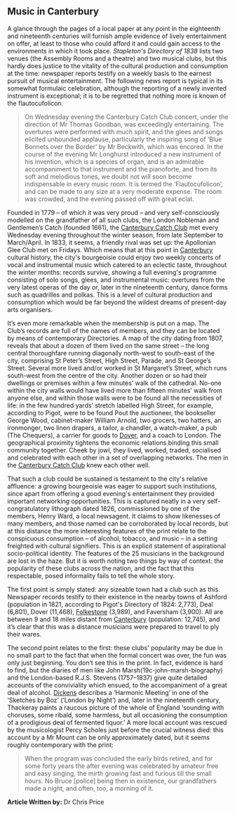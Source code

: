 ## Music in Canterbury

A glance through the pages of a local paper at any point in the eighteenth and nineteenth centuries will furnish ample evidence of lively entertainment on offer, at least to those who could afford it and could gain access to the environments in which it took place. _Stapleton's Directory of 1838_ lists two venues (the Assembly Rooms and a theatre) and two musical clubs, but this hardly does justice to the vitality of the cultural production and consumption at the time: newspaper reports testify on a weekly basis to the earnest pursuit of musical entertainment. The following news report is typical in its somewhat formulaic celebration, although the reporting of a newly invented instrument is exceptional; it is to be regretted that nothing more is known of the flautocufolicon. 

>On Wednesday evening the Canterbury Catch Club concert, under the direction of Mr Thomas Goodban, was exceedingly entertaining. The overtures were performed with much spirit, and the glees and songs elicited unbounded applause, particularly the inspiring song of ‘Blue Bonnets over the Border’ by Mr Beckwith, which was encored. In the course of the evening Mr Longhurst introduced a new instrument of his invention, which is a species of organ, and is an admirable accompaniment to that instrument and the pianoforte, and from its soft and melodious tones, we doubt not will soon become indispensable in every music room. It is termed the ‘Flautocufolicon’, and can be made to any size at a very moderate expense. The room was crowded, and the evening passed off with great eclat. 

Founded in 1779 – of which it was very proud – and very self-consciously modelled on the grandfather of all such clubs, the London Nobleman and Gentlemen’s Catch (founded 1661), the [Canterbury Catch Club](https://www.youtube.com/watch?reload=9&v=dbKAb18w72c&t=11s) met every Wednesday evening throughout the winter season, from late September to March/April. In 1833, it seems, a friendly rival was set up: the Apollonian Glee Club met on Fridays. Which means that at this point in [Canterbury](/19c/19c-Canterbury) cultural history, the city's bourgeoisie could enjoy two weekly concerts of vocal and instrumental music which catered to an eclectic taste, throughout the winter months: records survive, showing a full evening's programme consisting of solo songs, glees, and instrumental music: overtures from the very latest operas of the day or, later in the nineteenth century, dance forms such as quadrilles and polkas. This is a level of cultural production and consumption which would be far beyond the wildest dreams of present-day arts organisers.

It’s even more remarkable when the membership is put on a map. The Club’s records are full of the names of members, and they can be located by means of contemporary Directories. A map of the city dating from 1807, reveals that about a dozen of them lived on the same street – the long central thoroughfare running diagonally north-west to south-east of the city, comprising St Peter’s Street, High Street, Parade, and St George’s Street. Several more lived and/or worked in St Margaret’s Street, which runs south-west from the centre of the city. Another dozen or so had their dwellings or premises within a few minutes’ walk of the cathedral. No-one within the city walls would have lived more than fifteen minutes’ walk from anyone else, and within those walls were to be found all the necessities of life: in the few hundred yards’ stretch labelled High Street, for example, according to Pigot, were to be found Pout the auctioneer, the bookseller George Wood, cabinet-maker William Arnold, two grocers, two hatters, an ironmonger, two linen drapers, a tailor, a chandler, a watch-maker, a pub (The Chequers), a carrier for goods to [Dover](/dickens/19c-dover), and a coach to London. The geographical proximity tightens the economic relations binding this small community together. Cheek by jowl, they lived, worked, traded, socialised and celebrated with each other in a set of overlapping networks. The men in the [Canterbury Catch Club](https://www.youtube.com/watch?reload=9&v=dbKAb18w72c&t=11s) knew each other well.

That such a club could be sustained is testament to the city's relative affluence: a growing bourgeoisie was eager to support such institutions, since apart from offering a good evening's entertainment they provided important networking opportunities. This is captured neatly in a very self-congratulatory lithograph dated 1826, commissioned by one of the members, Henry Ward, a local newsagent. It claims to show likenesses of many members, and those named can be corroborated  by local records, but at this distance the more interesting features of the print relate to the conspicuous consumption – of alcohol, tobacco, and music – in a setting freighted with cultural signifiers. This is an explicit statement of aspirational socio-political identity. The features of the 25 musicians in the background are lost in the haze. But it is worth noting two things by way of context: the popularity of these clubs across the nation, and the fact that this respectable, posed informality fails to tell the whole story. 

The first point is simply stated: any sizeable town had a club such as this. Newspaper records testify to their existence in the nearby towns of Ashford (population in 1821, according to Pigot's Directory of 1824: 2,773), Deal (6,801), Dover (11,468), [Folkestone](/19c/19c-folkestone) (3,989), and Faversham (3,900). All are between 9 and 18 miles distant from [Canterbury](/19c/19c-Canterbury) (population: 12,745), and it’s clear that this was a distance musicians were prepared to travel to ply their wares.

The second point relates to the first: these clubs' popularity may be due in no small part to the fact that when the formal concert was over, the fun was only just beginning. You don’t see this in the print. In fact, evidence is hard to find, but the diaries of men like John Marsh(19c-john-marsh-biography) and the London-based R.J.S. Stevens (1757–1837) give quite detailed accounts of the conviviality which ensued, to the accompaniment of a great deal of alcohol. [Dickens](/dickens/dickens-biography) describes a ‘Harmonic Meeting’ in one of the ‘Sketches by Boz’ (‘London by Night’) and, later in the nineteenth century, Thackeray paints a raucous picture of the whole of England ‘sounding with choruses, some ribald, some harmless, but all occasioning the consumption of a prodigious deal of fermented liquor.’ A more local account was rescued by the musicologist Percy Scholes just before the crucial witness died: this account by a Mr Mount can be only approximately dated, but it seems roughly contemporary with the print:

>When the program was concluded the early birds retired, and for some forty years the after evening was celebrated by amateur free and easy singing, the mirth growing fast and furious till the small hours. No Bruce [police] being then in existence, our grandfathers made a night, and often, too, a morning of it. 

**Article Written by:** Dr Chris Price

